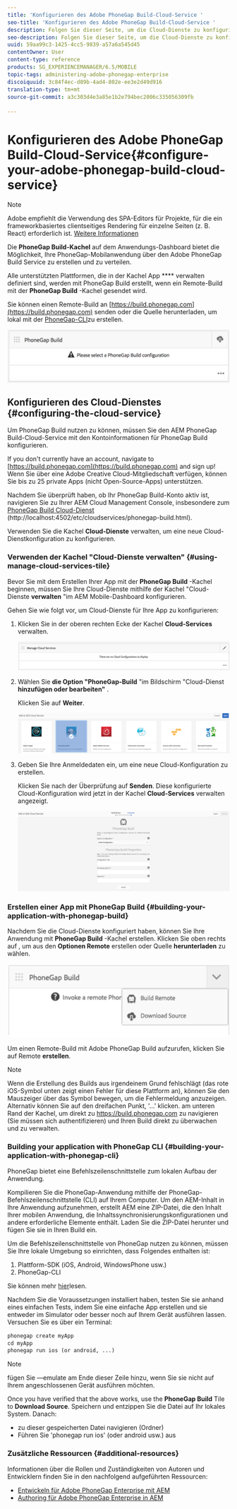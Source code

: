 ```yaml
---
title: 'Konfigurieren des Adobe PhoneGap Build-Cloud-Service '
seo-title: 'Konfigurieren des Adobe PhoneGap Build-Cloud-Service '
description: Folgen Sie dieser Seite, um die Cloud-Dienste zu konfigurieren und Ihre Anwendung mit PhoneGap Build zu erstellen.
seo-description: Folgen Sie dieser Seite, um die Cloud-Dienste zu konfigurieren und Ihre Anwendung mit PhoneGap Build zu erstellen.
uuid: 59aa99c3-1425-4cc5-9839-a57a6a545d45
contentOwner: User
content-type: reference
products: SG_EXPERIENCEMANAGER/6.5/MOBILE
topic-tags: administering-adobe-phonegap-enterprise
discoiquuid: 3c84f4ec-d89b-4ad4-802e-ee3e2d49d916
translation-type: tm+mt
source-git-commit: a3c303d4e3a85e1b2e794bec2006c335056309fb

---
```



# Konfigurieren des Adobe PhoneGap Build-Cloud-Service{#configure-your-adobe-phonegap-build-cloud-service} 

>[!NOTE]
>
>Adobe empfiehlt die Verwendung des SPA-Editors für Projekte, für die ein frameworkbasiertes clientseitiges Rendering für einzelne Seiten (z. B. React) erforderlich ist. [Weitere Informationen](/help/sites-developing/spa-overview.md)

Die **PhoneGap Build-Kachel** auf dem Anwendungs-Dashboard bietet die Möglichkeit, Ihre PhoneGap-Mobilanwendung über den Adobe PhoneGap Build Service zu erstellen und zu verteilen.

Alle unterstützten Plattformen, die in der Kachel App **** verwalten definiert sind, werden mit PhoneGap Build erstellt, wenn ein Remote-Build mit der **PhoneGap Build** -Kachel gesendet wird.

Sie können einen Remote-Build an [https://build.phonegap.com](https://build.phonegap.com) senden oder die Quelle herunterladen, um lokal mit der [PhoneGap-CLI](https://docs.phonegap.com/references/phonegap-cli/)zu erstellen.

![Bereich „PhoneGap-Build“](assets/chlimage_1-60.png)

## Konfigurieren des Cloud-Dienstes {#configuring-the-cloud-service}

Um PhoneGap Build nutzen zu können, müssen Sie den AEM PhoneGap Build-Cloud-Service mit den Kontoinformationen für PhoneGap Build konfigurieren.

If you don&#39;t currently have an account, navigate to [https://build.phonegap.com](https://build.phonegap.com) and sign up! Wenn Sie über eine Adobe Creative Cloud-Mitgliedschaft verfügen, können Sie bis zu 25 private Apps (nicht Open-Source-Apps) unterstützen.

Nachdem Sie überprüft haben, ob Ihr PhoneGap Build-Konto aktiv ist, navigieren Sie zu Ihrer AEM Cloud Management Console, insbesondere zum [PhoneGap Build Cloud-Dienst](http://localhost:4502/etc/cloudservices/phonegap-build.html) (http://localhost:4502/etc/cloudservices/phonegap-build.html).

Verwenden Sie die Kachel **Cloud-Dienste** verwalten, um eine neue Cloud-Dienstkonfiguration zu konfigurieren.

### Verwenden der Kachel &quot;Cloud-Dienste verwalten&quot; {#using-manage-cloud-services-tile}

Bevor Sie mit dem Erstellen Ihrer App mit der **PhoneGap Build** -Kachel beginnen, müssen Sie Ihre Cloud-Dienste mithilfe der Kachel &quot;Cloud-Dienste **verwalten** &quot;im AEM Mobile-Dashboard konfigurieren.

Gehen Sie wie folgt vor, um Cloud-Dienste für Ihre App zu konfigurieren:

1. Klicken Sie in der oberen rechten Ecke der Kachel **Cloud-Services** verwalten.

   ![chlimage_1-61](assets/chlimage_1-61.png)

1. Wählen Sie **die Option &quot;PhoneGap-Build** &quot;im Bildschirm &quot;Cloud-Dienst **hinzufügen oder bearbeiten&quot;** .

   Klicken Sie auf **Weiter**.

   ![chlimage_1-62](assets/chlimage_1-62.png)

1. Geben Sie Ihre Anmeldedaten ein, um eine neue Cloud-Konfiguration zu erstellen.

   Klicken Sie nach der Überprüfung auf **Senden**. Diese konfigurierte Cloud-Konfiguration wird jetzt in der Kachel **Cloud-Services** verwalten angezeigt.

   ![chlimage_1-63](assets/chlimage_1-63.png)

### Erstellen einer App mit PhoneGap Build {#building-your-application-with-phonegap-build}

Nachdem Sie die Cloud-Dienste konfiguriert haben, können Sie Ihre Anwendung mit **PhoneGap Build** -Kachel erstellen. Klicken Sie oben rechts auf , um aus den **Optionen Remote** erstellen oder Quelle **herunterladen** zu wählen.

![chlimage_1-64](assets/chlimage_1-64.png)

Um einen Remote-Build mit Adobe PhoneGap Build aufzurufen, klicken Sie auf Remote **erstellen**.

>[!NOTE]
>
>Wenn die Erstellung des Builds aus irgendeinem Grund fehlschlägt (das rote iOS-Symbol unten zeigt einen Fehler für diese Plattform an), können Sie den Mauszeiger über das Symbol bewegen, um die Fehlermeldung anzuzeigen. Alternativ können Sie auf den dreifachen Punkt, &#39;...&#39; klicken. am unteren Rand der Kachel, um direkt zu https://build.phonegap.com zu navigieren (Sie müssen sich authentifizieren) und Ihren Build direkt zu überwachen und zu verwalten.

### Building your application with PhoneGap CLI {#building-your-application-with-phonegap-cli}

PhoneGap bietet eine Befehlszeilenschnittstelle zum lokalen Aufbau der Anwendung.

Kompilieren Sie die PhoneGap-Anwendung mithilfe der PhoneGap-Befehlszeilenschnittstelle (CLI) auf Ihrem Computer. Um den AEM-Inhalt in Ihre Anwendung aufzunehmen, erstellt AEM eine ZIP-Datei, die den Inhalt Ihrer mobilen Anwendung, die Inhaltssynchronisierungskonfigurationen und andere erforderliche Elemente enthält. Laden Sie die ZIP-Datei herunter und fügen Sie sie in Ihren Build ein.

Um die Befehlszeilenschnittstelle von PhoneGap nutzen zu können, müssen Sie Ihre lokale Umgebung so einrichten, dass Folgendes enthalten ist:

1. Plattform-SDK (iOS, Android, WindowsPhone usw.)
1. PhoneGap-CLI

Sie können mehr [hier](https://docs.phonegap.com/references/phonegap-cli/)lesen.

Nachdem Sie die Voraussetzungen installiert haben, testen Sie sie anhand eines einfachen Tests, indem Sie eine einfache App erstellen und sie entweder im Simulator oder besser noch auf Ihrem Gerät ausführen lassen. Versuchen Sie es über ein Terminal:

```xml
phonegap create myApp
cd myApp
phonegap run ios (or android, ...)
```

>[!NOTE]
>
>fügen Sie —emulate am Ende dieser Zeile hinzu, wenn Sie sie nicht auf Ihrem angeschlossenen Gerät ausführen möchten.

Once you have verified that the above works, use the **PhoneGap Build** Tile to **Download Source**. Speichern und entzippen Sie die Datei auf Ihr lokales System. Danach:

* zu dieser gespeicherten Datei navigieren (Ordner)
* Führen Sie &#39;phonegap run ios&#39; (oder android usw.) aus

### Zusätzliche Ressourcen {#additional-resources}

Informationen über die Rollen und Zuständigkeiten von Autoren und Entwicklern finden Sie in den nachfolgend aufgeführten Ressourcen:

* [Entwickeln für Adobe PhoneGap Enterprise mit AEM](/help/mobile/developing-in-phonegap.md)
* [Authoring für Adobe PhoneGap Enterprise in AEM](/help/mobile/phonegap.md)
